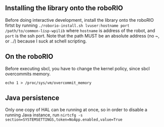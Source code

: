 ## Installing the library onto the roboRIO

Before doing interactive development, install the library onto the roboRIO firtst by running
`./roborio-install.sh lvuser:hostname port /path/to/common-lisp-wpilib`
where `hostname` is address of the robot, and `port` is the ssh port. Note that the path MUST be an absolute address (no ~, or ../) because I suck at schell scripting.

## On the roboRIO

Before executing sbcl, you have to change the kernel policy, since sbcl overcommits memory.

`echo 1 > /proc/sys/vm/overcommit_memory`

## Java persistence
Only one copy of HAL can be running at once, so in order to disable a running Java instance, run
`nirtcfg -s section=SYSTEMSETTINGS,token=NoApp.enabled,value=True`
